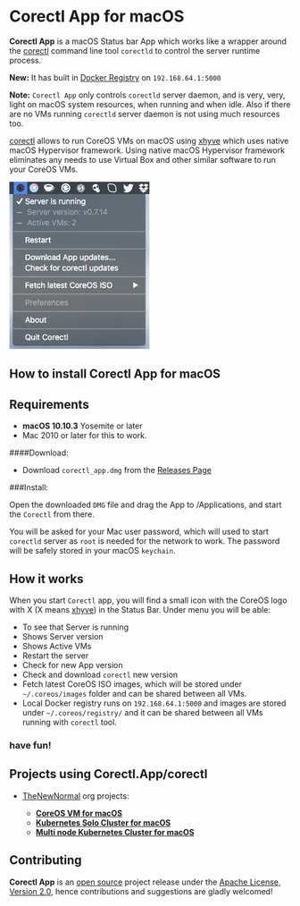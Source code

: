 Corectl App for macOS 
========================

**Corectl App** is a macOS Status bar App which works like a wrapper around the [corectl](https://github.com/TheNewNormal/corectl) command line tool `corectld` to control the server runtime process.

**New:** It has built in [Docker Registry](https://github.com/docker/distribution) on `192.168.64.1:5000`

**Note:** `Corectl App` only controls `corectld` server daemon, and is very, very, light on macOS system resources, when running and when idle. Also if there are no VMs running `corectld` server daemon is not using much resources too.

[corectl](https://github.com/TheNewNormal/corectl) allows to run CoreOS VMs on macOS using [xhyve](https://github.com/mist64/xhyve) which uses native macOS Hypervisor framework. Using native macOS Hypervisor framework eliminates any needs to use Virtual Box and other similar software to run your CoreOS VMs.

![Corectl_APP](corectl_app.png "Corectl_APP")


How to install Corectl App for macOS
----------

**Requirements**
 -----------
  - **macOS 10.10.3** Yosemite or later 
  - Mac 2010 or later for this to work.


####Download:
* Download `corectl_app.dmg` from the [Releases Page](https://github.com/TheNewNormal/corectl.app/releases)

###Install:

Open the downloaded `DMG` file and drag the App to /Applications, and start the `Corectl` from there.

You will be asked for your Mac user password, which will used to start `corectld` server as `root` is needed for the network to work. The password will be safely stored in your macOS `keychain`.

How it works
------------
When you start `Corectl` app, you will find a small icon with the CoreOS logo with X (X means [xhyve](https://github.com/mist64/xhyve)) in the Status Bar.
Under menu you will be able:

- To see that Server is running
- Shows Server version
- Shows Active VMs
- Restart the server
- Check for new App version
- Check and download `corectl` new version
- Fetch latest CoreOS ISO images, which will be stored under `~/.coreos/images` folder and can be shared between all VMs.
- Local Docker registry runs on `192.168.64.1:5000` and images are stored under `~/.coreos/registry/` and it can be shared between all VMs running with `corectl` tool.


### have fun!

## Projects using **Corectl.App/corectl**

- [TheNewNormal](http://github.com/TheNewNormal) org projects:

  - **[CoreOS VM for macOS](https://github.com/TheNewNormal/coreos-osx)**
  - **[Kubernetes Solo Cluster for macOS](https://github.com/TheNewNormal/kube-solo-osx)**
  - **[Multi node Kubernetes Cluster for macOS](https://github.com/TheNewNormal/kube-cluster-osx)**

## Contributing

**Corectl App** is an [open source](http://opensource.org/osd) project release under
the [Apache License, Version 2.0](http://opensource.org/licenses/Apache-2.0),
hence contributions and suggestions are gladly welcomed! 
